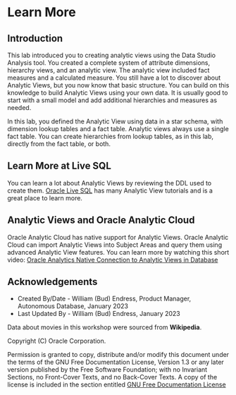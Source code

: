 # Learn More

## Introduction

This lab introduced you to creating analytic views using the Data Studio Analysis tool.  You created a complete system of attribute dimensions, hierarchy views, and an analytic view. The analytic view included fact measures and a calculated measure.  You still have a lot to discover about Analytic Views, but you now know that basic structure.  You can build on this knowledge to build Analytic Views using your own data.  It is usually good to start with a small model and add additional hierarchies and measures as needed.

In this lab, you defined the Analytic View using data in a star schema, with dimension lookup tables and a fact table.  Analytic views always use a single fact table.  You can create hierarchies from lookup tables, as in this lab, directly from the fact table, or both.

## Learn More at Live SQL

You can learn a lot about Analytic Views by reviewing the DDL used to create them.  [Oracle Live SQL](https://livesql.oracle.com/apex/f?p=590:49:::NO:RP,49:P49_SEARCH:analytic%20views) has many Analytic View tutorials and is a great place to learn more.

## Analytic Views and Oracle Analytic Cloud

Oracle Analytic Cloud has native support for Analytic Views. Oracle Analytic Cloud can import Analytic Views into Subject Areas and query them using advanced Analytic View features.  You can learn more by watching this short video:  [Oracle Analytics Native Connection to Analytic Views in Database](https://www.youtube.com/watch?v=pmhVGvEB98k&t=53s)

## Acknowledgements

- Created By/Date - William (Bud) Endress, Product Manager, Autonomous Database, January 2023
- Last Updated By - William (Bud) Endress, January 2023

Data about movies in this workshop were sourced from **Wikipedia**.

Copyright (C)  Oracle Corporation.

Permission is granted to copy, distribute and/or modify this document
under the terms of the GNU Free Documentation License, Version 1.3
or any later version published by the Free Software Foundation;
with no Invariant Sections, no Front-Cover Texts, and no Back-Cover Texts.
A copy of the license is included in the section entitled [GNU Free Documentation License](files/gnu-free-documentation-license.txt)
